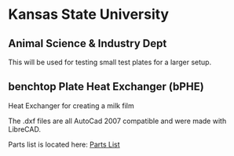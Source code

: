 # Kansas State University
## Animal Science & Industry Dept

This will be used for testing small test plates for a larger setup.

## benchtop Plate Heat Exchanger (bPHE)
Heat Exchanger for creating a milk film

The .dxf files are all AutoCad 2007 compatible and were made with LibreCAD.

Parts list is located here: [Parts List](https://github.com/Kovrinic/KSU_ASI_bPHE/blob/master/parts.md)
